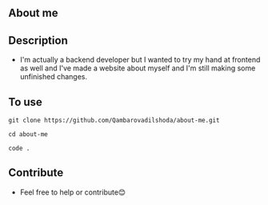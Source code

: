 ## About me

## Description

- I'm actually a backend developer but I wanted to try my hand at frontend as well and I've made a website about myself and I'm still making some unfinished changes.

## To use

```
git clone https://github.com/Qambarovadilshoda/about-me.git
```

```
cd about-me
```

```
code .
```

## Contribute

- Feel free to help or contribute😊
